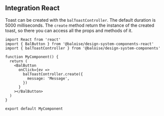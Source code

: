 ## Integration React

Toast can be created with the `balToastController`. The default duration is 5000 milliseconds.
The `create` method return the instance of the created toast, so there you can access all the props and methods of it.

```tsx
import React from 'react'
import { BalButton } from '@baloise/design-system-components-react'
import { balToastController } from '@baloise/design-system-components'

function MyComponent() {
  return (
    <BalButton
      onClick={ev =>
        balToastController.create({
          message: 'Message',
        })
      }
    ></BalButton>
  )
}

export default MyComponent
```